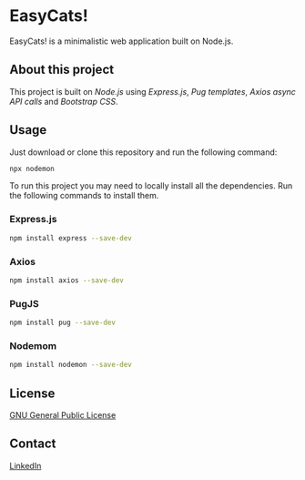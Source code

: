 # EasyCats!

EasyCats! is a minimalistic web application built on Node.js.

## About this project

This project is built on *Node.js* using *Express.js*, *Pug templates*, *Axios async API calls* and *Bootstrap CSS*.

## Usage

Just download or clone this repository and run the following command:

```bash
npx nodemon
```

To run this project you may need to locally install all the dependencies. Run the following commands to install them.

### Express.js

```bash
npm install express --save-dev
```

### Axios

```bash
npm install axios --save-dev
```

### PugJS

```bash
npm install pug --save-dev
```

### Nodemom

```bash
npm install nodemon --save-dev
```

## License

[GNU General Public License](https://www.gnu.org/licenses/gpl-3.0.html)

## Contact

[LinkedIn](https://www.linkedin.com/in/arturobm-dev/)